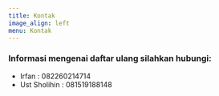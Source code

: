 ```yaml
---
title: Kontak
image_align: left
menu: Kontak
---
```


### Informasi mengenai daftar ulang silahkan hubungi:
* Irfan				   	: 082260214714
* Ust Sholihin		: 081519188148